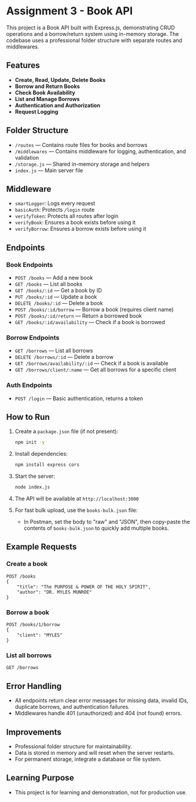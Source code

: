 # Assignment 3 - Book API

This project is a Book API built with Express.js, demonstrating CRUD operations and a borrow/return system using in-memory storage. The codebase uses a professional folder structure with separate routes and middlewares.

## Features

- **Create, Read, Update, Delete Books**
- **Borrow and Return Books**
- **Check Book Availability**
- **List and Manage Borrows**
- **Authentication and Authorization**
- **Request Logging**

## Folder Structure

- `/routes` — Contains route files for books and borrows
- `/middlewares` — Contains middleware for logging, authentication, and validation
- `/storage.js` — Shared in-memory storage and helpers
- `index.js` — Main server file

## Middleware

- `smartLogger`: Logs every request
- `basicAuth`: Protects `/login` route
- `verifyToken`: Protects all routes after login
- `verifyBook`: Ensures a book exists before using it
- `verifyBorrow`: Ensures a borrow exists before using it

## Endpoints

### Book Endpoints

- `POST /books` — Add a new book
- `GET /books` — List all books
- `GET /books/:id` — Get a book by ID
- `PUT /books/:id` — Update a book
- `DELETE /books/:id` — Delete a book
- `POST /books/:id/borrow` — Borrow a book (requires client name)
- `POST /books/:id/return` — Return a borrowed book
- `GET /books/:id/availability` — Check if a book is borrowed

### Borrow Endpoints

- `GET /borrows` — List all borrows
- `DELETE /borrows/:id` — Delete a borrow
- `GET /borrows/availability/:id` — Check if a book is available
- `GET /borrows/client/:name` — Get all borrows for a specific client

### Auth Endpoints

- `POST /login` — Basic authentication, returns a token

## How to Run

1. Create a `package.json` file (if not present):

    ```bash
    npm init -y
    ```

2. Install dependencies:

    ```bash
    npm install express cors
    ```

3. Start the server:

    ```bash
    node index.js
    ```

4. The API will be available at `http://localhost:3000`

5. For fast bulk upload, use the `books-bulk.json` file:
    - In Postman, set the body to "raw" and "JSON", then copy-paste the contents of `books-bulk.json` to quickly add multiple books.

## Example Requests

### Create a book

```http
POST /books
{
    "title": "The PURPOSE & POWER OF THE HOLY SPIRIT",
    "author": "DR. MYLES MUNROE"
}
```

### Borrow a book

```http
POST /books/1/borrow
{
    "client": "MYLES"
}
```

### List all borrows

```http
GET /borrows
```

## Error Handling

- All endpoints return clear error messages for missing data, invalid IDs, duplicate borrows, and authentication failures.
- Middlewares handle 401 (unauthorized) and 404 (not found) errors.

## Improvements

- Professional folder structure for maintainability.
- Data is stored in memory and will reset when the server restarts.
- For permanent storage, integrate a database or file system.

## Learning Purpose

- This project is for learning and demonstration, not for production use.
